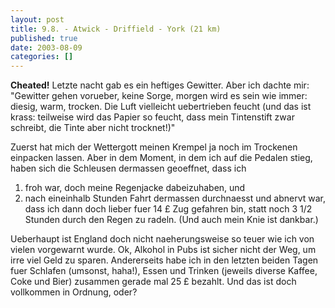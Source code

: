 ```yaml
---
layout: post
title: 9.8. - Atwick - Driffield - York (21 km)
published: true
date: 2003-08-09
categories: []
---
```


<strong>Cheated!</strong> Letzte nacht gab es ein heftiges Gewitter. Aber ich dachte mir: "Gewitter gehen vorueber, keine Sorge, morgen wird es sein wie immer: diesig, warm, trocken. Die Luft vielleicht uebertrieben feucht (und das ist krass: teilweise wird das Papier so feucht, dass mein Tintenstift zwar schreibt, die Tinte aber nicht trocknet!)"

Zuerst hat mich der Wettergott meinen Krempel ja noch im Trockenen einpacken lassen. Aber in dem Moment, in dem ich auf die Pedalen stieg,  haben sich die Schleusen dermassen geoeffnet, dass ich

1. froh war, doch meine Regenjacke dabeizuhaben, und
2. nach eineinhalb Stunden Fahrt dermassen durchnaesst und abnervt war, dass ich dann doch lieber fuer 14 &pound; Zug gefahren bin, statt noch 3 1/2 Stunden durch den Regen zu radeln. (Und auch mein Knie ist dankbar.)

Ueberhaupt ist England doch nicht naeherungsweise so teuer wie ich von vielen vorgewarnt wurde. Ok, Alkohol in Pubs ist sicher nicht der Weg, um irre viel Geld zu sparen. Andererseits habe ich in den letzten beiden Tagen fuer Schlafen (umsonst, haha!), Essen und Trinken (jeweils diverse Kaffee, Coke und Bier) zusammen gerade mal 25 &pound; bezahlt.  Und das ist doch vollkommen in Ordnung, oder?
